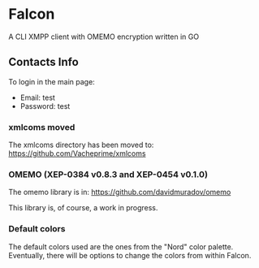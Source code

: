 # Falcon

A CLI XMPP client with OMEMO encryption written in GO

## Contacts Info

To login in the main page:
- Email: test
- Password: test

### xmlcoms moved

The xmlcoms directory has been moved to:
https://github.com/Vacheprime/xmlcoms

### OMEMO (XEP-0384 v0.8.3 and XEP-0454 v0.1.0)

The omemo library is in:
https://github.com/davidmuradov/omemo

This library is, of course, a work in progress.

### Default colors

The default colors used are the ones from the "Nord" color palette.
Eventually, there will be options to change the colors from within
Falcon.
